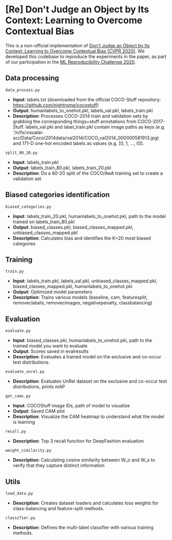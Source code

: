 # [Re] Don't Judge an Object by Its Context: Learning to Overcome Contextual Bias

This is a non-official implementation of [Don't Judge an Object by Its Context: Learning to Overcome Contextual Bias (CVPR 2020)](https://arxiv.org/abs/2001.03152). We developed this codebase to reproduce the experiments in the paper, as part of our participation in the [ML Reproducibility Challenge 2020](https://paperswithcode.com/rc2020).

## Data processing
```data_process.py```
- **Input**: labels.txt (downloaded from the official COCO-Stuff repository: https://github.com/nightrome/cocostuff)
- **Output**: humanlabels_to_onehot.pkl, labels_val.pkl, labels_train.pkl
- **Description**: Processes COCO-2014 train and validation sets by grabbing the corresponding things+stuff annotations from COCO-2017-Stuff. labels_val.pkl and label_train.pkl contain image paths as keys (e.g. '/n/fs/visualai-scr/Data/Coco/2014data/val2014/COCO_val2014_000000581913.jpg) and 171-D one-hot encoded labels as values (e.g. [0, 1, ..., 0]).

```split_80_20.py```
- **Input**: labels_train.pkl
- **Output**: labels_train_80.pkl, labels_train_20.pkl
- **Description**: Do a 80-20 split of the COCO/AwA training set to create a validation set.

## Biased categories identification
```biased_categories.py```
- **Input**: labels_train_20.pkl, humanlabels_to_onehot.pkl, path to the model trained on labels_train_80.pkl
- **Output**: biased_classes.pkl, biased_classes_mapped.pkl, unbiased_classes_mapped.pkl
- **Description**: Calculates bias and identifies the K=20 most biased categories

## Training
```train.py```
- **Input**: labels_train.pkl, labels_val.pkl, unbiased_classes_mapped.pkl, biased_classes_mapped.pkl, humanlabels_to_onehot.pkl
- **Output**: Optimized model parameters
- **Description**: Trains various models (baseline, cam, featuresplit, removeclabels, removecimages, negativepenalty, classbalancing)

## Evaluation
```evaluate.py```
- **Input**: biased_classes.pkl, humanlabels_to_onehot.pkl, path to the trained model you want to evaluate
- **Output**: Scores saved in evalresults
- **Description**: Evaluates a trained model on the exclusive and co-occur test distributions.

```evaluate_unrel.py```
- **Description**: Evaluates UnRel dataset on the exclusive and co-occur test distributions, prints mAP

```get_cams.py```
- **Input**: COCOStuff image IDs, path of model to visualize
- **Output**: Saved CAM plot
- **Description**: Visualize the CAM heatmap to understand what the model is learning

```recall.py```
- **Description**: Top 3 recall function for DeepFashion evaluation

```weight_similarity.py```
- **Description**: Calculating cosine similarity between W_o and W_s to verify that they capture distinct information

## Utils
```load_data.py```
- **Description**: Creates dataset loaders and calculates loss weights for class-balancing and feature-split methods.

```classifier.py```
- **Description**: Defines the multi-label classifier with various training methods. 


